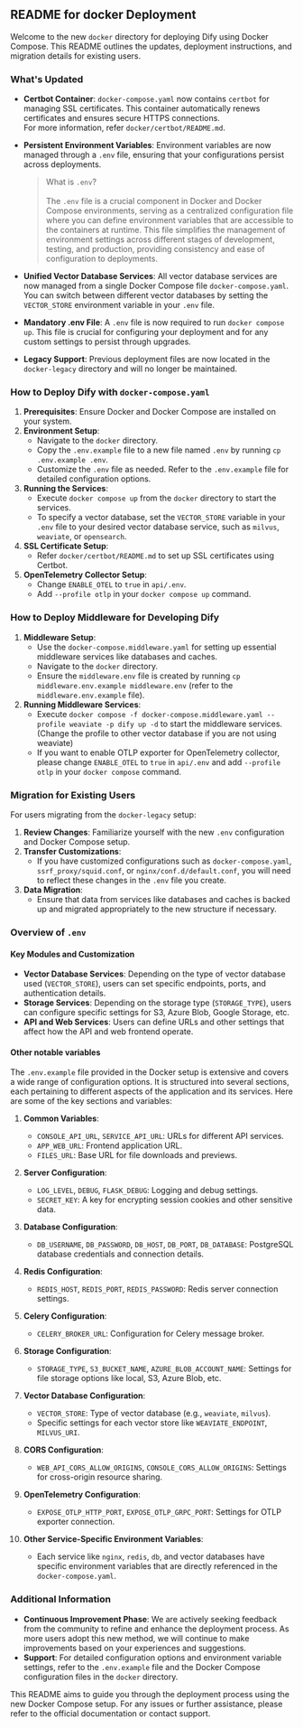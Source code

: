 ## README for docker Deployment

Welcome to the new `docker` directory for deploying Dify using Docker Compose. This README outlines the updates, deployment instructions, and migration details for existing users.

### What's Updated

- **Certbot Container**: `docker-compose.yaml` now contains `certbot` for managing SSL certificates. This container automatically renews certificates and ensures secure HTTPS connections.  
  For more information, refer `docker/certbot/README.md`.

- **Persistent Environment Variables**: Environment variables are now managed through a `.env` file, ensuring that your configurations persist across deployments.

  > What is `.env`? </br> </br>
  > The `.env` file is a crucial component in Docker and Docker Compose environments, serving as a centralized configuration file where you can define environment variables that are accessible to the containers at runtime. This file simplifies the management of environment settings across different stages of development, testing, and production, providing consistency and ease of configuration to deployments.

- **Unified Vector Database Services**: All vector database services are now managed from a single Docker Compose file `docker-compose.yaml`. You can switch between different vector databases by setting the `VECTOR_STORE` environment variable in your `.env` file.
- **Mandatory .env File**: A `.env` file is now required to run `docker compose up`. This file is crucial for configuring your deployment and for any custom settings to persist through upgrades.
- **Legacy Support**: Previous deployment files are now located in the `docker-legacy` directory and will no longer be maintained.

### How to Deploy Dify with `docker-compose.yaml`

1. **Prerequisites**: Ensure Docker and Docker Compose are installed on your system.
2. **Environment Setup**:
    - Navigate to the `docker` directory.
    - Copy the `.env.example` file to a new file named `.env` by running `cp .env.example .env`.
    - Customize the `.env` file as needed. Refer to the `.env.example` file for detailed configuration options.
3. **Running the Services**:
    - Execute `docker compose up` from the `docker` directory to start the services.
    - To specify a vector database, set the `VECTOR_STORE` variable in your `.env` file to your desired vector database service, such as `milvus`, `weaviate`, or `opensearch`.
4. **SSL Certificate Setup**:
    - Refer `docker/certbot/README.md` to set up SSL certificates using Certbot.
5. **OpenTelemetry Collector Setup**:
   - Change `ENABLE_OTEL` to `true` in `api/.env`.
   - Add `--profile otlp` in your `docker compose up` command.

### How to Deploy Middleware for Developing Dify

1. **Middleware Setup**:
    - Use the `docker-compose.middleware.yaml` for setting up essential middleware services like databases and caches.
    - Navigate to the `docker` directory.
    - Ensure the `middleware.env` file is created by running `cp middleware.env.example middleware.env` (refer to the `middleware.env.example` file).
2. **Running Middleware Services**:
    - Execute `docker compose -f docker-compose.middleware.yaml --profile weaviate -p dify up -d` to start the middleware services. (Change the profile to other vector database if you are not using weaviate)
    - If you want to enable OTLP exporter for OpenTelemetry collector, please change `ENABLE_OTEL` to `true` in `api/.env` and add `--profile otlp` in your `docker compose` command.

### Migration for Existing Users

For users migrating from the `docker-legacy` setup:

1. **Review Changes**: Familiarize yourself with the new `.env` configuration and Docker Compose setup.
2. **Transfer Customizations**:
    - If you have customized configurations such as `docker-compose.yaml`, `ssrf_proxy/squid.conf`, or `nginx/conf.d/default.conf`, you will need to reflect these changes in the `.env` file you create.
3. **Data Migration**:
    - Ensure that data from services like databases and caches is backed up and migrated appropriately to the new structure if necessary.

### Overview of `.env`

#### Key Modules and Customization

- **Vector Database Services**: Depending on the type of vector database used (`VECTOR_STORE`), users can set specific endpoints, ports, and authentication details.
- **Storage Services**: Depending on the storage type (`STORAGE_TYPE`), users can configure specific settings for S3, Azure Blob, Google Storage, etc.
- **API and Web Services**: Users can define URLs and other settings that affect how the API and web frontend operate.

#### Other notable variables

The `.env.example` file provided in the Docker setup is extensive and covers a wide range of configuration options. It is structured into several sections, each pertaining to different aspects of the application and its services. Here are some of the key sections and variables:

1. **Common Variables**:
    - `CONSOLE_API_URL`, `SERVICE_API_URL`: URLs for different API services.
    - `APP_WEB_URL`: Frontend application URL.
    - `FILES_URL`: Base URL for file downloads and previews.

2. **Server Configuration**:
    - `LOG_LEVEL`, `DEBUG`, `FLASK_DEBUG`: Logging and debug settings.
    - `SECRET_KEY`: A key for encrypting session cookies and other sensitive data.

3. **Database Configuration**:
    - `DB_USERNAME`, `DB_PASSWORD`, `DB_HOST`, `DB_PORT`, `DB_DATABASE`: PostgreSQL database credentials and connection details.

4. **Redis Configuration**:
    - `REDIS_HOST`, `REDIS_PORT`, `REDIS_PASSWORD`: Redis server connection settings.

5. **Celery Configuration**:
    - `CELERY_BROKER_URL`: Configuration for Celery message broker.

6. **Storage Configuration**:
    - `STORAGE_TYPE`, `S3_BUCKET_NAME`, `AZURE_BLOB_ACCOUNT_NAME`: Settings for file storage options like local, S3, Azure Blob, etc.

7. **Vector Database Configuration**:
    - `VECTOR_STORE`: Type of vector database (e.g., `weaviate`, `milvus`).
    - Specific settings for each vector store like `WEAVIATE_ENDPOINT`, `MILVUS_URI`.

8. **CORS Configuration**:
    - `WEB_API_CORS_ALLOW_ORIGINS`, `CONSOLE_CORS_ALLOW_ORIGINS`: Settings for cross-origin resource sharing.

9. **OpenTelemetry Configuration**:
    - `EXPOSE_OTLP_HTTP_PORT`, `EXPOSE_OTLP_GRPC_PORT`: Settings for OTLP exporter connection.
  
10. **Other Service-Specific Environment Variables**:
    - Each service like `nginx`, `redis`, `db`, and vector databases have specific environment variables that are directly referenced in the `docker-compose.yaml`.

### Additional Information

- **Continuous Improvement Phase**: We are actively seeking feedback from the community to refine and enhance the deployment process. As more users adopt this new method, we will continue to make improvements based on your experiences and suggestions.
- **Support**: For detailed configuration options and environment variable settings, refer to the `.env.example` file and the Docker Compose configuration files in the `docker` directory.

This README aims to guide you through the deployment process using the new Docker Compose setup. For any issues or further assistance, please refer to the official documentation or contact support.
